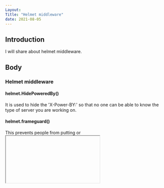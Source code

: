 ```yaml
---
Layout:
Title: "Helmet middleware"
date: 2021-08-05
---
```


## Introduction

I will share about helmet middleware.

## Body

### Helmet middleware

#### helmet.HidePoweredBy()

It is used to hide the 'X-Power-BY:' so that no one can be able to know the type of server you are working on.

#### helmet.frameguard()

This prevents people from putting <frame> or <iframe> without your consent which can result in clickjacking attacks. Clickjacking is a technique of tricking a user into interacting with a page different from what the user thinks it is. This can be obtained by executing your page in a malicious context, utilizing iframing. In that context, a hacker can put a hidden layer over your page. Hidden buttons can be used to run bad scripts. It has three options: 'deny', 'SAMEORGIN', 'allow-from'.

#### helmet.xxsFilter()

It prevents Cross-Site scripting (XSS) which is a malicious script where the attacker injects malicious scripts to a vulnerable page, to steal sensitive data like session cookies, or passwords.

#### helmet.noSniff()

It prevents the browser from use content or MIME sniffing to override response Content_Type headers to guess and pr0cess the data using an implicit content type.

#### helmet.ieNoOpen()

It prevents the internet explore from downloading untrusted HTML pages that could cause bad behaviour in the context of your pages.

#### helmet.hsts()

The HTTP Strict Transport Security(HSTS) is a web security policy that helps to protect websites against protocol downgrade attacks and cookie hijacking.

## Conclusion

In conclusion, so implementing helmet in your web application can help increase the security of the app and also protect the user's private information from being accessed by people who do not have permission.
